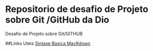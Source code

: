 # Repositorio de desafio de Projeto sobre Git /GitHub da Dio
Desafio de Projeto sobre Git/GITHUB

##Links Uteis 
[Sintaxe Basica MacKdown](https://www.markdownguide.org/basic-syntax/)
